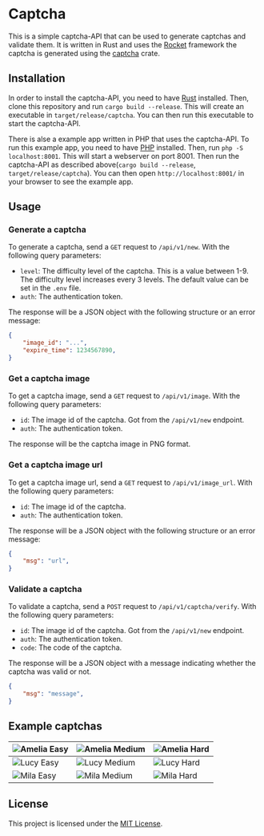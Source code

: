 <!-- TODO: Add badges -->
<!-- TODO: Create logo -->
<!-- TODO: Add docker support/image -->

# Captcha

This is a simple captcha-API that can be used to generate captchas and validate them. It is written in Rust and uses the [Rocket](https://rocket.rs/) framework the captcha is generated using the [captcha](https://crates.io/crates/captcha) crate.

## Installation

In order to install the captcha-API, you need to have [Rust](https://www.rust-lang.org/) installed. Then, clone this repository and run `cargo build --release`. This will create an executable in `target/release/captcha`. You can then run this executable to start the captcha-API.

There is alse a example app written in PHP that uses the captcha-API. To run this example app, you need to have [PHP](https://www.php.net/) installed. Then, run `php -S localhost:8001`. This will start a webserver on port 8001. Then run the captcha-API as described above(`cargo build --release`, `target/release/captcha`). You can then open `http://localhost:8001/` in your browser to see the example app.

<!-- TODO: Update docs -->
## Usage

### Generate a captcha

To generate a captcha, send a `GET` request to `/api/v1/new`. With the following query parameters:

- `level`: The difficulty level of the captcha. This is a value between 1-9. The difficulty level increases every 3 levels. The default value can be set in the `.env` file.
- `auth`: The authentication token.

The response will be a JSON object with the following structure or an error message:

```json
{
    "image_id": "...",
    "expire_time": 1234567890,
}
```

### Get a captcha image

To get a captcha image, send a `GET` request to `/api/v1/image`. With the following query parameters:

- `id`: The image id of the captcha. Got from the `/api/v1/new` endpoint.
- `auth`: The authentication token.

The response will be the captcha image in PNG format.

### Get a captcha image url

To get a captcha image url, send a `GET` request to `/api/v1/image_url`. With the following query parameters:

- `id`: The image id of the captcha.
- `auth`: The authentication token.

The response will be a JSON object with the following structure or an error message:

```json
{
    "msg": "url",
}
```

### Validate a captcha

To validate a captcha, send a `POST` request to `/api/v1/captcha/verify`. With the following query parameters:

- `id`: The image id of the captcha. Got from the `/api/v1/new` endpoint.
- `auth`: The authentication token.
- `code`: The code of the captcha.

The response will be a JSON object with a message indicating whether the captcha was valid or not.

```json
{
    "msg": "message",
}
```

## Example captchas

| ![Amelia Easy](https://github.com/daniel-e/captcha/raw/master/doc/captcha_amelia_easy.png) | ![Amelia Medium](https://github.com/daniel-e/captcha/raw/master/doc/captcha_amelia_medium.png) | ![Amelia Hard](https://github.com/daniel-e/captcha/raw/master/doc/captcha_amelia_hard.png) |
| --- | --- | --- |
| ![Lucy Easy](https://github.com/daniel-e/captcha/raw/master/doc/captcha_lucy_easy.png) | ![Lucy Medium](https://github.com/daniel-e/captcha/raw/master/doc/captcha_lucy_medium.png) | ![Lucy Hard](https://github.com/daniel-e/captcha/raw/master/doc/captcha_lucy_hard.png) |
| ![Mila Easy](https://github.com/daniel-e/captcha/raw/master/doc/captcha_mila_easy.png) | ![Mila Medium](https://github.com/daniel-e/captcha/raw/master/doc/captcha_mila_medium.png) | ![Mila Hard](https://github.com/daniel-e/captcha/raw/master/doc/captcha_mila_hard.png) |

## License

This project is licensed under the [MIT License](LICENSE).
